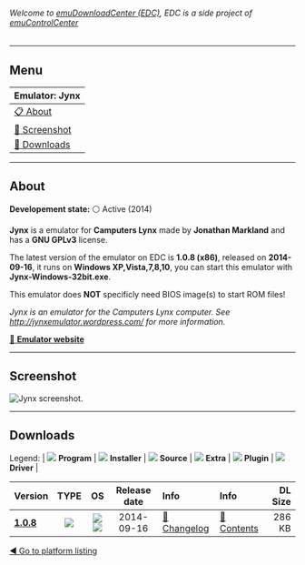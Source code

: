 ###### Welcome to [emuDownloadCenter (EDC)](https://github.com/PhoenixInteractiveNL/emuDownloadCenter/wiki/), EDC is a side project of [emuControlCenter](https://github.com/PhoenixInteractiveNL/emuControlCenter/wiki/)
***
## Menu
| **Emulator: Jynx** |
|:---------|
| [:clipboard: About](#about) |
| [:sunrise: Screenshot](#screenshot) |
| [:floppy_disk: Downloads](#downloads) |
***
## About
**Developement state:** :white_circle: Active (2014)

**Jynx** is a emulator for **Camputers Lynx** made by **Jonathan Markland** and has a **GNU GPLv3** license.

The latest version of the emulator on EDC is **1.0.8 (x86)**, released on **2014-09-16**, it runs on **Windows XP,Vista,7,8,10**, you can start this emulator with **Jynx-Windows-32bit.exe**.

This emulator does **NOT** specificly need BIOS image(s) to start ROM files!

_Jynx is an emulator for the Camputers Lynx computer. See http://jynxemulator.wordpress.com/ for more information._

[:link: **Emulator website**](http://github.com/jonathan-markland/Jynx)
***
## Screenshot
![](https://raw.githubusercontent.com/PhoenixInteractiveNL/emuDownloadCenter/master/hooks/jynx/emulator_screen_01.jpg "Jynx screenshot.")
***
## Downloads
Legend:
| ![](https://raw.githubusercontent.com/wiki/PhoenixInteractiveNL/emuDownloadCenter/images_misc/icon_program_24.png) **Program** | 
![](https://raw.githubusercontent.com/wiki/PhoenixInteractiveNL/emuDownloadCenter/images_misc/icon_installer_24.png) **Installer** | 
![](https://raw.githubusercontent.com/wiki/PhoenixInteractiveNL/emuDownloadCenter/images_misc/icon_source_code_24.png) **Source** | 
![](https://raw.githubusercontent.com/wiki/PhoenixInteractiveNL/emuDownloadCenter/images_misc/icon_extra_24.png) **Extra** | 
![](https://raw.githubusercontent.com/wiki/PhoenixInteractiveNL/emuDownloadCenter/images_misc/icon_plugin_24.png) **Plugin** | 
![](https://raw.githubusercontent.com/wiki/PhoenixInteractiveNL/emuDownloadCenter/images_misc/icon_driver_24.png) **Driver** | 


| Version  | TYPE | OS | Release date  | Info       | Info       | DL Size    |
|:---------|:----:|:--:|:-------------:|:-----------|:-----------|-----------:|
| [**1.0.8**](https://github.com/PhoenixInteractiveNL/edc-repo0002/raw/master/jynx/1.0.8.7z) | ![](https://raw.githubusercontent.com/wiki/PhoenixInteractiveNL/emuDownloadCenter/images_misc/icon_program_24.png) | ![](https://raw.githubusercontent.com/wiki/PhoenixInteractiveNL/emuDownloadCenter/images_misc/logo_windows_24.png)![](https://raw.githubusercontent.com/wiki/PhoenixInteractiveNL/emuDownloadCenter/images_misc/icon_32-bit_24.png) | 2014-09-16 | [:page_facing_up: Changelog](https://github.com/PhoenixInteractiveNL/edc-repo0002/blob/master/jynx/1.0.8_changelog.txt) | [:mag_right: Contents](https://github.com/PhoenixInteractiveNL/edc-repo0002/blob/master/jynx/1.0.8_contents.txt) | 286 KB |

[:arrow_backward: Go to platform listing](https://github.com/PhoenixInteractiveNL/emuDownloadCenter/wiki/EDC-Platform-List)

